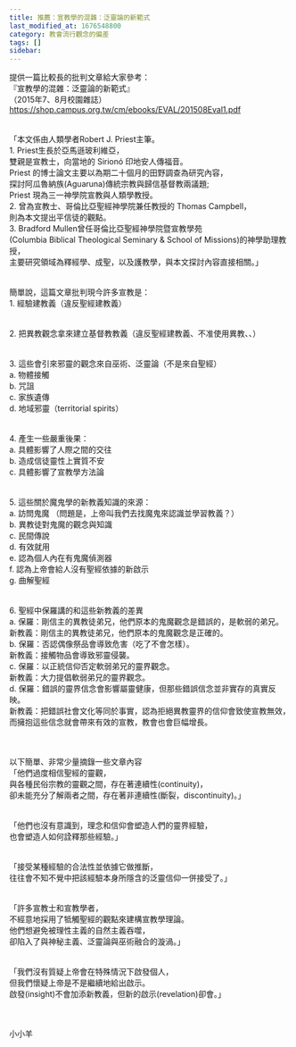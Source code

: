 ```yaml
---
title: 推薦：宣教學的混雜：泛靈論的新範式
last_modified_at: 1676548800
category: 教會流行觀念的偏差
tags: []
sidebar: 
---
```


 <div>提供一篇比較長的批判文章給大家參考：</div>

<div>『宣教學的混雜：泛靈論的新範式』</div>

<div>（2015年7、8月校園雜誌）</div>

<div><a href="https://shop.campus.org.tw/cm/ebooks/EVAL/201508Eval1.pdf" target="_blank">https://shop.campus.org.tw/cm/ebooks/EVAL/201508Eval1.pdf</a></div>

<div>&nbsp;</div>

<div>&nbsp;</div>

<div>「本文係由人類學者Robert J. Priest主筆。</div>

<div>1.<span style="white-space:pre"> </span>Priest生長於亞馬遜玻利維亞，</div>

<div>雙親是宣教士，向當地的 Sirionó 印地安人傳福音。</div>

<div>Priest 的博士論文主要以為期二十個月的田野調查為研究內容，</div>

<div>探討阿瓜魯納族(Aguaruna)傳統宗教與歸信基督教兩議題;</div>

<div>Priest 現為三一神學院宣教與人類學教授。</div>

<div>2.<span style="white-space:pre"> </span>曾為宣教士、哥倫比亞聖經神學院兼任教授的 Thomas Campbell，</div>

<div>則為本文提出平信徒的觀點。</div>

<div>3.<span style="white-space:pre"> </span>Bradford Mullen曾任哥倫比亞聖經神學院暨宣教學苑</div>

<div>(Columbia Biblical Theological Seminary &amp; School of Missions)的神學助理教授，</div>

<div>主要研究領域為釋經學、成聖，以及護教學，與本文探討內容直接相關。」</div>

<div>&nbsp;</div>

<div>&nbsp;</div>

<div>簡單說，這篇文章批判現今許多宣教是：</div>

<div>1.<span style="white-space:pre"> </span>經驗建教義（違反聖經建教義）</div>

<div>&nbsp;</div>

<div>&nbsp;</div>

<div>2.<span style="white-space:pre"> </span>把異教觀念拿來建立基督教教義（違反聖經建教義、不准使用異教、、）</div>

<div>&nbsp;</div>

<div>&nbsp;</div>

<div>3. 這些會引來邪靈的觀念來自巫術、泛靈論（不是來自聖經）</div>

<div>a. 物體接觸</div>

<div>b. 咒詛</div>

<div>c. 家族遺傳</div>

<div>d. 地域邪靈（territorial spirits）</div>

<div>&nbsp;</div>

<div>&nbsp;</div>

<div>4.<span style="white-space:pre"> </span>產生一些嚴重後果：</div>

<div>a.<span style="white-space:pre"> </span>具體影響了人際之間的交往</div>

<div>b.<span style="white-space:pre"> </span>造成信徒靈性上實質不安</div>

<div>c.<span style="white-space:pre"> </span>具體影響了宣教學方法論&nbsp;</div>

<div>&nbsp;</div>

<div>&nbsp;</div>

<div>5.<span style="white-space:pre"> </span>這些關於魔鬼學的新教義知識的來源：</div>

<div>a.<span style="white-space:pre"> </span>訪問鬼魔 （問題是，上帝叫我們去找魔鬼來認識並學習教義？）</div>

<div>b.<span style="white-space:pre"> </span>異教徒對鬼魔的觀念與知識</div>

<div>c.<span style="white-space:pre"> </span>民間傳說</div>

<div>d.<span style="white-space:pre"> </span>有效就用</div>

<div>e.<span style="white-space:pre"> </span>認為個人內在有鬼魔偵測器</div>

<div>f.<span style="white-space:pre"> </span>認為上帝會給人沒有聖經依據的新啟示</div>

<div>g.<span style="white-space:pre"> </span>曲解聖經</div>

<div>&nbsp;</div>

<div>&nbsp;</div>

<div>6.<span style="white-space:pre"> </span>聖經中保羅講的和這些新教義的差異</div>

<div>a.<span style="white-space:pre"> </span>保羅：剛信主的異教徒弟兄，他們原本的鬼魔觀念是錯誤的，是軟弱的弟兄。</div>

<div>新教義：剛信主的異教徒弟兄，他們原本的鬼魔觀念是正確的。</div>

<div>b.<span style="white-space:pre"> </span>保羅：否認偶像祭品會導致危害（吃了不會怎樣）。</div>

<div>新教義：接觸物品會導致邪靈侵襲。</div>

<div>c.<span style="white-space:pre"> </span>保羅：以正統信仰否定軟弱弟兄的靈界觀念。</div>

<div>新教義：大力提倡軟弱弟兄的靈界觀念。</div>

<div>d.<span style="white-space:pre"> </span>保羅：錯誤的靈界信念會影響屬靈健康，但那些錯誤信念並非實存的真實反映。</div>

<div>新教義：把錯誤社會文化等同於事實，認為拒絕異教靈界的信仰會致使宣教無效，而擁抱這些信念就會帶來有效的宣教，教會也會巨幅增長。</div>

<div>&nbsp;</div>

<div>&nbsp;</div>

<div>&nbsp;</div>

<div>以下簡單、非常少量摘錄一些文章內容</div>

<div>「他們過度相信聖經的靈觀，</div>

<div>與各種民俗宗教的靈觀之間，存在著連續性(continuity)，</div>

<div>卻未能充分了解兩者之間，存在著非連續性(斷裂，discontinuity)。」</div>

<div>&nbsp;</div>

<div>&nbsp;</div>

<div>「他們也沒有意識到，理念和信仰會塑造人們的靈界經驗，</div>

<div>也會塑造人如何詮釋那些經驗。」</div>

<div>&nbsp;</div>

<div>&nbsp;</div>

<div>「接受某種經驗的合法性並依據它做推斷，</div>

<div>往往會不知不覺中把該經驗本身所隱含的泛靈信仰一併接受了。」</div>

<div>&nbsp;</div>

<div>&nbsp;</div>

<div>「許多宣教士和宣教學者，</div>

<div>不經意地採用了牴觸聖經的觀點來建構宣教學理論。</div>

<div>他們想避免被理性主義的自然主義吞噬，</div>

<div>卻陷入了與神秘主義、泛靈論與巫術融合的漩渦。」</div>

<div>&nbsp;</div>

<div>&nbsp;</div>

<div>「我們沒有質疑上帝會在特殊情況下啟發個人，</div>

<div>但我們懷疑上帝是不是繼續地給出啟示。</div>

<div>啟發(insight)不會加添新教義，但新的啟示(revelation)卻會。」</div>

<div>&nbsp;</div>

<div>&nbsp;</div>

<div>&nbsp;</div>

<div>小小羊</div>

<div>&nbsp;</div>
